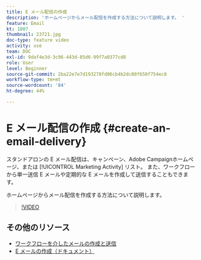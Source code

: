 ```yaml
---
title: E メール配信の作成
description: 'ホームページからメール配信を作成する方法について説明します。 '
feature: Email
kt: 1807
thumbnail: 23721.jpg
doc-type: feature video
activity: use
team: DOC
exl-id: 9daf4e3d-3c96-443d-85d6-99f7a0377cd8
role: User
level: Beginner
source-git-commit: 2ba22e7e7d193278fd06cb4b2dc80f650f754ec8
workflow-type: tm+mt
source-wordcount: '84'
ht-degree: 44%

---
```


# E メール配信の作成 {#create-an-email-delivery}

スタンドアロンの E メール配信は、キャンペーン、Adobe Campaignホームページ、または [!UICONTROL Marketing Activity] リスト。 また、ワークフローから単一送信 E メールや定期的な E メールを作成して送信することもできます。

ホームページからメール配信を作成する方法について説明します。

>[!VIDEO](https://video.tv.adobe.com/v/23721?quality=12)

## その他のリソース

* [ワークフローを介したメールの作成と送信](/help/communication-channels/email/create-and-send-emails-via-workflow.md)
* [E メールの作成（ドキュメント）](https://experienceleague.adobe.com/docs/campaign-standard/using/communication-channels/email-messages/creating-an-email.html?lang=en)
